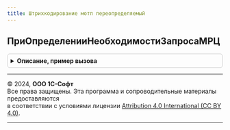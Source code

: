 ```yaml
---
title: Штрихкодирование мотп переопределяемый
---
```



## ПриОпределенииНеобходимостиЗапросаМРЦ
<details style="margin: 1em 0; padding: 0.5em; border: 1px solid #ccc; border-radius: 6px;">

<summary style="font-weight: bold; cursor: pointer;">Описание, пример вызова</summary>

```bsl
// В процедуре необходимо определить необходимость запроса МРЦ для номенклатуры в системе МОТП.
//
// Параметры:
//  Номенклатура - ОпределяемыйТип.Номенклатура - Номенклатура.
//  ТребуетсяЗапрос - Булево - Истина, если для номенклатуры требуется запрашивать МРЦ в системе МОТП.
Процедура ПриОпределенииНеобходимостиЗапросаМРЦ(Номенклатура, ТребуетсяЗапрос) Экспорт
```

Пример вызова
```bsl
ШтрихкодированиеМОТППереопределяемый.ПриОпределенииНеобходимостиЗапросаМРЦ(Номенклатура, ТребуетсяЗапрос) 
```
</details>

---

© 2024, **ООО 1С-Софт**  
Все права защищены. Эта программа и сопроводительные материалы предоставляются  
в соответствии с условиями лицензии [Attribution 4.0 International (CC BY 4.0)](https://creativecommons.org/licenses/by/4.0/legalcode).

---
